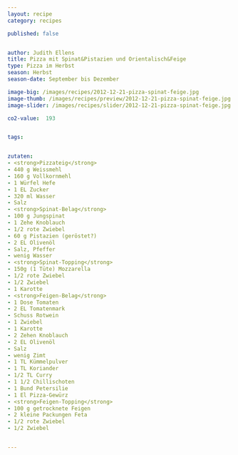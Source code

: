 ```yaml
---
layout: recipe
category: recipes

published: false


author: Judith Ellens
title: Pizza mit Spinat&Pistazien und Orientalisch&Feige
type: Pizza im Herbst
season: Herbst
season-date: September bis Dezember

image-big: /images/recipes/2012-12-21-pizza-spinat-feige.jpg
image-thumb: /images/recipes/preview/2012-12-21-pizza-spinat-feige.jpg
image-slider: /images/recipes/slider/2012-12-21-pizza-spinat-feige.jpg

co2-value:  193


tags:


zutaten:
- <strong>Pizzateig</strong>
- 440 g Weissmehl
- 160 g Vollkornmehl
- 1 Würfel Hefe
- 1 EL Zucker
- 320 ml Wasser
- Salz
- <strong>Spinat-Belag</strong>
- 100 g Jungspinat
- 1 Zehe Knoblauch
- 1/2 rote Zwiebel
- 60 g Pistazien (geröstet?)
- 2 EL Olivenöl
- Salz, Pfeffer
- wenig Wasser
- <strong>Spinat-Topping</strong>
- 150g (1 Tüte) Mozzarella
- 1/2 rote Zwiebel
- 1/2 Zwiebel
- 1 Karotte
- <strong>Feigen-Belag</strong>
- 1 Dose Tomaten
- 2 EL Tomatenmark
- Schuss Rotwein
- 1 Zwiebel
- 1 Karotte
- 2 Zehen Knoblauch
- 2 EL Olivenöl
- Salz
- wenig Zimt
- 1 TL Kümmelpulver
- 1 TL Koriander
- 1/2 TL Curry
- 1 1/2 Chillischoten
- 1 Bund Petersilie
- 1 El Pizza-Gewürz
- <strong>Feigen-Topping</strong>
- 100 g getrocknete Feigen
- 2 kleine Packungen Feta
- 1/2 rote Zwiebel
- 1/2 Zwiebel


---
```



